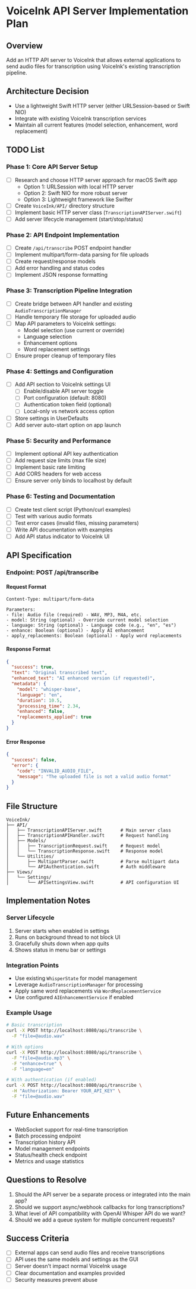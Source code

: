 # VoiceInk API Server Implementation Plan

## Overview
Add an HTTP API server to VoiceInk that allows external applications to send audio files for transcription using VoiceInk's existing transcription pipeline.

## Architecture Decision
- Use a lightweight Swift HTTP server (either URLSession-based or Swift NIO)
- Integrate with existing VoiceInk transcription services
- Maintain all current features (model selection, enhancement, word replacement)

## TODO List

### Phase 1: Core API Server Setup
- [ ] Research and choose HTTP server approach for macOS Swift app
  - Option 1: URLSession with local HTTP server
  - Option 2: Swift NIO for more robust server
  - Option 3: Lightweight framework like Swifter
- [ ] Create `VoiceInk/API/` directory structure
- [ ] Implement basic HTTP server class (`TranscriptionAPIServer.swift`)
- [ ] Add server lifecycle management (start/stop/status)

### Phase 2: API Endpoint Implementation
- [ ] Create `/api/transcribe` POST endpoint handler
- [ ] Implement multipart/form-data parsing for file uploads
- [ ] Create request/response models
- [ ] Add error handling and status codes
- [ ] Implement JSON response formatting

### Phase 3: Transcription Pipeline Integration
- [ ] Create bridge between API handler and existing `AudioTranscriptionManager`
- [ ] Handle temporary file storage for uploaded audio
- [ ] Map API parameters to VoiceInk settings:
  - Model selection (use current or override)
  - Language selection
  - Enhancement options
  - Word replacement settings
- [ ] Ensure proper cleanup of temporary files

### Phase 4: Settings and Configuration
- [ ] Add API section to VoiceInk settings UI
  - [ ] Enable/disable API server toggle
  - [ ] Port configuration (default: 8080)
  - [ ] Authentication token field (optional)
  - [ ] Local-only vs network access option
- [ ] Store settings in UserDefaults
- [ ] Add server auto-start option on app launch

### Phase 5: Security and Performance
- [ ] Implement optional API key authentication
- [ ] Add request size limits (max file size)
- [ ] Implement basic rate limiting
- [ ] Add CORS headers for web access
- [ ] Ensure server only binds to localhost by default

### Phase 6: Testing and Documentation
- [ ] Create test client script (Python/curl examples)
- [ ] Test with various audio formats
- [ ] Test error cases (invalid files, missing parameters)
- [ ] Write API documentation with examples
- [ ] Add API status indicator to VoiceInk UI

## API Specification

### Endpoint: POST /api/transcribe

#### Request Format
```
Content-Type: multipart/form-data

Parameters:
- file: Audio file (required) - WAV, MP3, M4A, etc.
- model: String (optional) - Override current model selection
- language: String (optional) - Language code (e.g., "en", "es")
- enhance: Boolean (optional) - Apply AI enhancement
- apply_replacements: Boolean (optional) - Apply word replacements
```

#### Response Format
```json
{
  "success": true,
  "text": "Original transcribed text",
  "enhanced_text": "AI enhanced version (if requested)",
  "metadata": {
    "model": "whisper-base",
    "language": "en",
    "duration": 10.5,
    "processing_time": 2.34,
    "enhanced": false,
    "replacements_applied": true
  }
}
```

#### Error Response
```json
{
  "success": false,
  "error": {
    "code": "INVALID_AUDIO_FILE",
    "message": "The uploaded file is not a valid audio format"
  }
}
```

## File Structure
```
VoiceInk/
├── API/
│   ├── TranscriptionAPIServer.swift       # Main server class
│   ├── TranscriptionAPIHandler.swift      # Request handling
│   ├── Models/
│   │   ├── TranscriptionRequest.swift     # Request model
│   │   └── TranscriptionResponse.swift    # Response model
│   └── Utilities/
│       ├── MultipartParser.swift          # Parse multipart data
│       └── APIAuthentication.swift        # Auth middleware
├── Views/
│   └── Settings/
│       └── APISettingsView.swift          # API configuration UI
```

## Implementation Notes

### Server Lifecycle
1. Server starts when enabled in settings
2. Runs on background thread to not block UI
3. Gracefully shuts down when app quits
4. Shows status in menu bar or settings

### Integration Points
- Use existing `WhisperState` for model management
- Leverage `AudioTranscriptionManager` for processing
- Apply same word replacements via `WordReplacementService`
- Use configured `AIEnhancementService` if enabled

### Example Usage
```bash
# Basic transcription
curl -X POST http://localhost:8080/api/transcribe \
  -F "file=@audio.wav"

# With options
curl -X POST http://localhost:8080/api/transcribe \
  -F "file=@audio.mp3" \
  -F "enhance=true" \
  -F "language=en"

# With authentication (if enabled)
curl -X POST http://localhost:8080/api/transcribe \
  -H "Authorization: Bearer YOUR_API_KEY" \
  -F "file=@audio.wav"
```

## Future Enhancements
- WebSocket support for real-time transcription
- Batch processing endpoint
- Transcription history API
- Model management endpoints
- Status/health check endpoint
- Metrics and usage statistics

## Questions to Resolve
1. Should the API server be a separate process or integrated into the main app?
2. Should we support async/webhook callbacks for long transcriptions?
3. What level of API compatibility with OpenAI Whisper API do we want?
4. Should we add a queue system for multiple concurrent requests?

## Success Criteria
- [ ] External apps can send audio files and receive transcriptions
- [ ] API uses the same models and settings as the GUI
- [ ] Server doesn't impact normal VoiceInk usage
- [ ] Clear documentation and examples provided
- [ ] Security measures prevent abuse